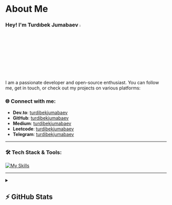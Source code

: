 # About Me
### Hey! I'm Turdıbek Jumabaev <img src="https://media.giphy.com/media/hvRJCLFzcasrR4ia7z/giphy.gif" width="4%">

I am a passionate developer and open-source enthusiast. You can follow me, get in touch, or check out my projects on various platforms:

### 🌐 Connect with me:
- **Dev.to**: [turdibekjumabaev](https://dev.to/turdibekjumabaev)
- **GitHub**: [turdibekjumabaev](https://github.com/turdibekjumabaev)
- **Medium**: [turdibekjumabaev](https://medium.com/@turdibekjumabaev)
- **Leetcode**: [turdibekjumabaev](https://leetcode.com/turdibekjumabaev/)
- **Telegram**: [turdibekjumabaev](https://t.me/turdibekjumabaev)
  
---

### 🛠️ Tech Stack & Tools:
[![My Skills](https://skillicons.dev/icons?i=cpp,python,java,linux,git,github,vscode)](https://skillicons.dev)

---

<details>
  <summary><b><h2>⚡ GitHub Stats</h2></b></summary>
  <a href="https://github.com/turdibekjumabaev">
    <p align="center">
      <img src="https://github-profile-summary-cards.vercel.app/api/cards/profile-details?username=turdibekjumabaev&theme=github_dark" alt="GitHub Profile Details">
      <br><br>
      <img src="https://github-profile-summary-cards.vercel.app/api/cards/stats?username=turdibekjumabaev&theme=github_dark" alt="GitHub Stats">
      <img src="https://github-profile-summary-cards.vercel.app/api/cards/productive-time?username=turdibekjumabaev&theme=github_dark&utcOffset=5" alt="Productive Time">
    </p>
  </a> 
</details>
